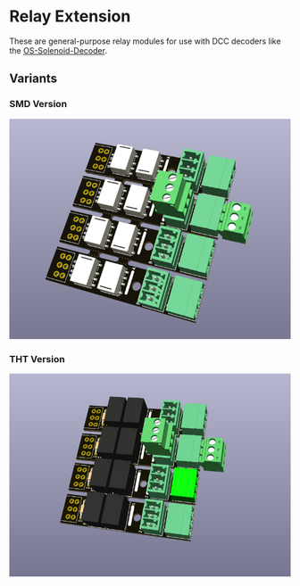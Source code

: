 # Relay Extension

These are general-purpose relay modules for use with DCC decoders like the [OS-Solenoid-Decoder](https://github.com/Open-Source-Model-Railway-Electronics/OS-Solenoid-Decoder).

## Variants

### SMD Version
![SMD Relay Extension](hardware/relay-extension-SMD.png)

### THT Version
![THT Relay Extension](hardware/relay-extension-THT.png)

